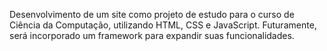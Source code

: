 Desenvolvimento de um site como projeto de estudo para o curso de Ciência da Computação, utilizando HTML, CSS e JavaScript. Futuramente, será incorporado um framework para expandir suas funcionalidades.
